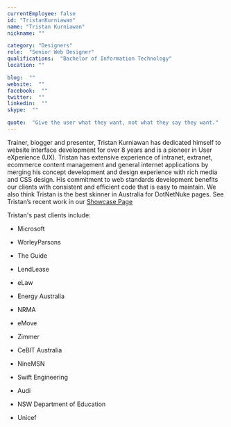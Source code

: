 ```yaml
---
currentEmployee: false
id: "TristanKurniawan"
name: "Tristan Kurniawan"
nickname: ""

category: "Designers"
role:  "Senior Web Designer"
qualifications:  "Bachelor of Information Technology"
location: ""

blog:  ""
website:  ""
facebook:  ""
twitter:  ""
linkedin:  ""
skype:  ""

quote:  "Give the user what they want, not what they say they want."
---
```


Trainer, blogger and presenter, Tristan Kurniawan has dedicated himself to website interface development for over 8 years and is a pioneer in User eXperience (UX). Tristan has extensive experience of intranet, extranet, ecommerce content management and general internet applications by merging his concept development and design experience with rich media and CSS design. His commitment to web standards development benefits our clients with consistent and efficient code that is easy to maintain. We also think Tristan is the best skinner in Australia for DotNetNuke pages. See Tristan’s recent work in our [Showcase Page](http://www.ssw.com.au/ssw/company/WebsiteDesignAndUserExperience.aspx)

Tristan's past clients include: 

*   Microsoft 
*   WorleyParsons 
*   The Guide 
*   LendLease 
*   eLaw 

*   Energy Australia 
*   NRMA 
*   eMove 
*   Zimmer 
*   CeBIT Australia 

*   NineMSN 
*   Swift Engineering 
*   Audi 
*   NSW Department of Education 
*   Unicef 